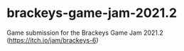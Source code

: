# brackeys-game-jam-2021.2
Game submission for the Brackeys Game Jam 2021.2 (https://itch.io/jam/brackeys-6)
